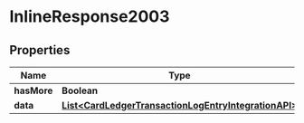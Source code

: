 

# InlineResponse2003

## Properties

Name | Type | Description | Notes
------------ | ------------- | ------------- | -------------
**hasMore** | **Boolean** |  | 
**data** | [**List&lt;CardLedgerTransactionLogEntryIntegrationAPI&gt;**](CardLedgerTransactionLogEntryIntegrationAPI.md) |  | 



